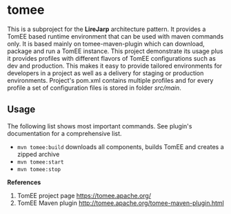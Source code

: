 # tomee

This is a subproject for the **LireJarp** architecture pattern. It provides a TomEE based runtime environment that can be used with 
maven commands only. It is based mainly on tomee-maven-plugin which can download, package and run a TomEE instance. This project 
demonstrate its usage plus it provides profiles with different flavors of TomEE configurations such as dev and production. This makes it 
easy to provide tailored environments for developers in a project as well as a delivery for staging or production environments. 
Project's pom.xml contains multiple profiles and for every profile a set of configuration files is stored in folder *src/main*.

## Usage ##
The following list shows most important commands. See plugin's documentation for a comprehensive list.
* ```mvn tomee:build``` downloads all components, builds TomEE and creates a zipped archive
* ```mvn tomee:start``` 
* ```mvn tomee:stop```

**References**

1. TomEE project page https://tomee.apache.org/
2. TomEE Maven plugin http://tomee.apache.org/tomee-maven-plugin.html
